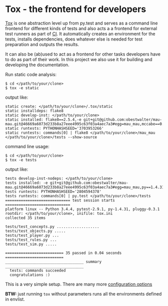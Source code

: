 # Tox - the frontend for developers

[Tox](https://pypi.python.org/pypi/tox) is one abstraction level up from py.test and serves as a command line frontend for different kinds of tests and also acts a a frontend for external test runners as part of [CI](https://en.wikipedia.org/wiki/Continuous_integration). It automatically creates an environment for the tests, installs dependencies, does whatever else is needed for test preparation and outputs the results.

 It can also be (ab)used to act as a frontend for other tasks developers have to do as part of their work. In this project we also use it for building and developing the documentation.

Run static code analysis:

    $ cd </path/to/your/clone>
    $ tox -e static

output like: 

    static create: </path/to/your/clone>/.tox/static
    static installdeps: flake8
    static develop-inst: </path/to/your/clone>
    static installed: flake8==2.5.4,-e git+git@github.com:obestwalter/mau-mau.git@46669a6073d233b8a27eee4995c63f03a4aec7a3#egg=mau_mau,mccabe==0.4.0,pep8==1.7.0,pyflakes==1.0.0
    static runtests: PYTHONHASHSEED='3703953266'
    static runtests: commands[0] | flake8 </path/to/your/clone>/mau_mau </path/to/your/clone>/tests --show-source

command line usage:

    $ cd </path/to/your/clone>
    $ tox -e tests
    
output like: 

    tests develop-inst-nodeps: </path/to/your/clone>
    tests installed: -e git+git@github.com:obestwalter/mau-mau.git@46669a6073d233b8a27eee4995c63f03a4aec7a3#egg=mau_mau,py==1.4.31,pytest==2.9.1
    tests runtests: PYTHONHASHSEED='2804594378'
    tests runtests: commands[0] | py.test </path/to/your/clone>/tests
    ============================= test session starts =============================
    platform linux -- Python 3.4.4, pytest-2.9.1, py-1.4.31, pluggy-0.3.1
    rootdir: </path/to/your/clone>, inifile: tox.ini
    collected 35 items 
    
    tests/test_concepts.py ...................
    tests/test_objects.py .....
    tests/test_player.py ...
    tests/test_rules.py ...
    tests/test_sim.py .....
    
    ========================== 35 passed in 0.04 seconds ==========================
    ___________________________________ summary ___________________________________
      tests: commands succeeded
      congratulations :)

This is a very simple setup. There are many more [configuration options](https://tox.readthedocs.org/en/latest/config.html)

**BTW:** just running `tox` without parameters runs all the environments defined in envlist.
